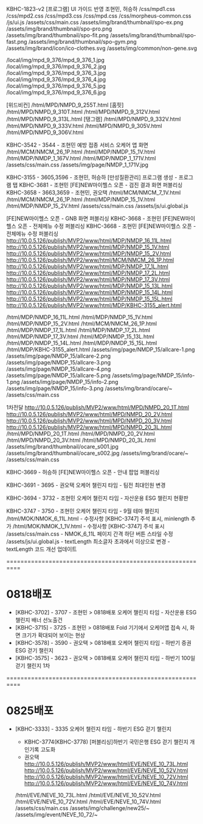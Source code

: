 KBHC-1823-v2
[프로그램] UI 가이드 반영
조현민, 허승하
  /css/mpd1.css
  /css/mpd2.css
  /css/mpd3.css
  /css/mpd.css
  /css/morpheus-common.css
  /js/ui.js
  /assets/css/main.css
  /assets/img/brand/thumbnail/spo-ex.png
  /assets/img/brand/thumbnail/spo-pro.png
  /assets/img/brand/thumbnail/spo-fit.png
  /assets/img/brand/thumbnail/spo-fast.png
  /assets/img/brand/thumbnail/spo-gym.png
  /assets/img/brand/icon/ico-clothes.svg
  /assets/img/common/non-gene.svg

  /local/img/mpd_9_376/mpd_9_376_1.jpg
  /local/img/mpd_9_376/mpd_9_376_2.jpg
  /local/img/mpd_9_376/mpd_9_376_3.jpg
  /local/img/mpd_9_376/mpd_9_376_4.jpg
  /local/img/mpd_9_376/mpd_9_376_5.jpg
  /local/img/mpd_9_376/mpd_9_376_6.jpg

  [위드비컨]
  /html/MPD/NMPD_9_255T.html
  [홈핏]
  /html/MPD/NMPD_9_310T.html
  /html/MPD/NMPD_9_312V.html
  /html/MPD/NMPD_9_313L.html
  [탱그램]
  /html/MPD/NMPD_9_332V.html
  /html/MPD/NMPD_9_333V.html
  /html/MPD/NMPD_9_305V.html
  /html/MPD/NMPD_9_306V.html


KBHC-3542 - 3544 - 조현민
예방 접종 서비스 오케어 앱 화면
  /html/MCM/NMCM_26_1P.html
  /html/MDP/NMDP_15_1V.html
  /html/MDP/NMDP_1_167V.html
  /html/MDP/NMDP_1_171V.html
  /assets/css/main.css
  /assets/img/page/NMDP_1_171V.jpg


KBHC-3155 - 3605,3596  - 조현민, 허승하
[만성질환관리] 프로그램 생성 - 프로그램 탭
  KBHC-3681 - 조현민
  [FE]NEW마이헬스 오픈 - 검진 결과 화면 퍼블리싱
  KBHC-3658 - 3663,3659 - 조현민, 권오택
    /html/MCM/NMCM_7_1V.html
    /html/MCM/NMCM_26_1P.html
    /html/MDP/NMDP_15_1V.html
    /html/MDP/NMDP_15_2V.html
    /assets/css/main.css
    /assets/js/ui.global.js

  [FE]NEW마이헬스 오픈 - GNB 화면 퍼블리싱
  KBHC-3668 - 조현민
  [FE]NEW마이헬스 오픈 - 전체메뉴 수정 퍼블리싱
  KBHC-3668 - 조현민
  [FE]NEW마이헬스 오픈 - 전체메뉴 수정 퍼블리싱
  http://10.0.5.126/publish/MVP2/www/html/MDP/NMDP_16_11L.html
  http://10.0.5.126/publish/MVP2/www/html/MDP/NMDP_15_1V.html
  http://10.0.5.126/publish/MVP2/www/html/MDP/NMDP_15_2V.html
  http://10.0.5.126/publish/MVP2/www/html/MCM/NMCM_26_1P.html
  http://10.0.5.126/publish/MVP2/www/html/MDP/NMDP_17_1L.html
  http://10.0.5.126/publish/MVP2/www/html/MDP/NMDP_17_2L.html
  http://10.0.5.126/publish/MVP2/www/html/MDP/NMDP_17_3V.html
  http://10.0.5.126/publish/MVP2/www/html/MDP/NMDP_15_13L.html
  http://10.0.5.126/publish/MVP2/www/html/MDP/NMDP_15_14L.html
  http://10.0.5.126/publish/MVP2/www/html/MDP/NMDP_15_15L.html
  http://10.0.5.126/publish/MVP2/www/html/MDP/KBHC-3155_alert.html

  /html/MDP/NMDP_16_11L.html
  /html/MDP/NMDP_15_1V.html
  /html/MDP/NMDP_15_2V.html
  /html/MCM/NMCM_26_1P.html
  /html/MDP/NMDP_17_1L.html
  /html/MDP/NMDP_17_2L.html
  /html/MDP/NMDP_17_3V.html
  /html/MDP/NMDP_15_13L.html
  /html/MDP/NMDP_15_14L.html
  /html/MDP/NMDP_15_15L.html
  /html/MDP/KBHC-3155_alert.html
  /assets/img/page/NMDP_15/allcare-1.png
  /assets/img/page/NMDP_15/allcare-2.png
  /assets/img/page/NMDP_15/allcare-3.png
  /assets/img/page/NMDP_15/allcare-4.png
  /assets/img/page/NMDP_15/allcare-5.png
  /assets/img/page/NMDP_15/info-1.png
  /assets/img/page/NMDP_15/info-2.png
  /assets/img/page/NMDP_15/info-3.png
  /assets/img/brand/ocare/~
  /assets/css/main.css

  1차전달
  http://10.0.5.126/publish/MVP2/www/html/MPD/NMPD_20_1T.html
  http://10.0.5.126/publish/MVP2/www/html/MPD/NMPD_20_2V.html
  http://10.0.5.126/publish/MVP2/www/html/MPD/NMPD_20_3V.html
  http://10.0.5.126/publish/MVP2/www/html/MPD/NMPD_20_3L.html
  /html/MPD/NMPD_20_1T.html
  /html/MPD/NMPD_20_2V.html
  /html/MPD/NMPD_20_3V.html
  /html/MPD/NMPD_20_3L.html
  /assets/img/brand/thumbnail/ocare_s001.jpg
  /assets/img/brand/thumbnail/ocare_s002.jpg
  /assets/img/brand/ocare/~
  /assets/css/main.css


KBHC-3669 - 허승하
[FE]NEW마이헬스 오픈 - 안내 팝업 퍼블리싱

KBHC-3691 - 3695 - 권오택
오케어 챌린지 타임 - 팀전 최대인원 변경

KBHC-3694 - 3732 - 조현민
오케어 챌린지 타임 - 자산운용 ESG 챌린지 현황판

KBHC-3747 - 3750 - 조현민
오케어 챌린지 타임 - 9월 테마 챌린지
  /html/MOK/NMOK_6_11L.html
    - 수정사항 [KBHC-3747] 주석 표시, minlength 추가
  /html/MOK/NMOK_1_1V.html
    - 수정사항 [KBHC-3747] 주석 표시
  /assets/css/main.css
    - NMOK_6_11L 페이지 간격 하단 버튼 스타일 수정
  /assets/js/ui.global.js 
    - textLength 최소글자 초과에서 이상으로 변경
    - textLength 코드 개선 업데이트


==========================================================

# 0818배포

- [KBHC-3702] - 3707 - 조현민 > 0818배포
  오케어 챌린지 타임 - 자산운용 ESG챌린지 배너 선노출건
- [KBHC-3715] - 3725 - 조현민 > 0818배포
  Fold 기기에서 오케어앱 접속 시, 화면 크기가 확대되어 보이는 현상
- [KBHC-3578] - 3590 - 권오택 > 0818배포
  오케어 챌린지 타임 - 하반기 증권 ESG 걷기 챌린지
- [KBHC-3575] - 3623 - 권오택 > 0818배포
  오케어 챌린지 타임 - 하반기 100일 걷기 챌린지 1차

==========================================================

# 0825배포

- [KBHC-3333] - 3335 오케어 챌린지 타임 - 하반기 ESG 걷기 챌린지 
  - KBHC-3774(KBHC-3778) [퍼블리싱]하반기 국민은행 ESG 걷기 챌린지 개인기록 고도화
  - 권오택
http://10.0.5.126/publish/MVP2/www/html/EVE/NEVE_10_73L.html
http://10.0.5.126/publish/MVP2/www/html/EVE/NEVE_10_52V.html
http://10.0.5.126/publish/MVP2/www/html/EVE/NEVE_10_72V.html
http://10.0.5.126/publish/MVP2/www/html/EVE/NEVE_10_74V.html

  /html/EVE/NEVE_10_73L.html
  /html/EVE/NEVE_10_52V.html
  /html/EVE/NEVE_10_72V.html
  /html/EVE/NEVE_10_74V.html
  /assets/css/main.css
  /assets/img/challenge/new25/~
  /assets/img/event/NEVE_10_72/~
  